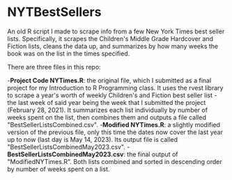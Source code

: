 # NYTBestSellers
An old R script I made to scrape info from a few New York Times best seller lists. Specifically, it scrapes the Children's Middle Grade Hardcover and Fiction lists, cleans the data up, and summarizes by how many weeks the book was on the list in the times specified.

There are three files in this repo:

-**Project Code NYTimes.R**: the original file, which I submitted as a final project for my Introduction to R Programming class. It uses the rvest library to scrape a year's worth of weekly Children's and Fiction best seller list - the last week of said year being the week that I submitted the project (February 28, 2021). It summarizes each list individually by number of weeks spent on the list, then combines them and outputs a file called "BestSellerListsCombined.csv".
-**Modified NYTimes.R**: a slightly modified version of the previous file, only this time the dates now cover the last year up to now (last day is May 14, 2023). Its output file is called "BestSellerListsCombinedMay2023.csv".
-**BestSellerListsCombinedMay2023.csv**: the final output of "ModifiedNYTimes.R". Both lists combined and sorted in descending order by number of weeks spent on a list.
